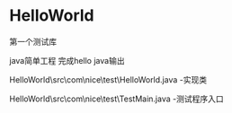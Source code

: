 # HelloWorld
第一个测试库

java简单工程 完成hello java输出

HelloWorld\src\com\nice\test\HelloWorld.java -实现类

HelloWorld\src\com\nice\test\TestMain.java -测试程序入口
